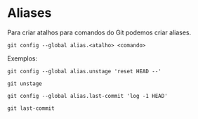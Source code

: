 # Aliases

Para criar atalhos para comandos do Git podemos criar aliases.

```
git config --global alias.<atalho> <comando>
```

Exemplos:

```
git config --global alias.unstage 'reset HEAD --'

git unstage
```

```
git config --global alias.last-commit 'log -1 HEAD'

git last-commit
```